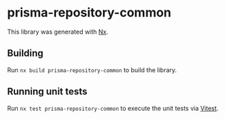 # prisma-repository-common

This library was generated with [Nx](https://nx.dev).

## Building

Run `nx build prisma-repository-common` to build the library.

## Running unit tests

Run `nx test prisma-repository-common` to execute the unit tests via [Vitest](https://vitest.dev/).
